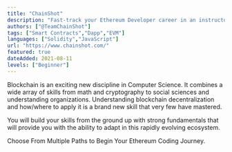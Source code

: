 ```yaml
---
title: "ChainShot"
description: "Fast-track your Ethereum Developer career in an instructor-led and challenging bootcamp focused on discussion and application!"
authors: ["@TeamChainShot"]
tags: ["Smart Contracts","Dapp","EVM"]
languages: ["Solidity","JavaScript"]
url: "https://www.chainshot.com/"
featured: true
dateAdded: 2021-08-11
levels: ["Beginner"]
---
```


Blockchain is an exciting new discipline in Computer Science. It combines a wide array of skills from math and cryptography to social sciences and understanding organizations. Understanding blockchain decentralization and how/where to apply it is a brand new skill that very few have mastered.

You will build your skills from the ground up with strong fundamentals that will provide you with the ability to adapt in this rapidly evolving ecosystem.

Choose From Multiple Paths to Begin Your Ethereum Coding Journey.